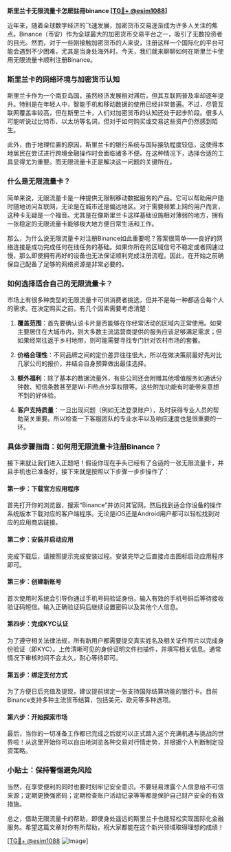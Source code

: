 **斯里兰卡无限流量卡怎麽註冊binance [[TG💪+ @esim1088](https://t.me/s/esim1088)]**

近年来，随着全球数字经济的飞速发展，加密货币交易逐渐成为许多人关注的焦点。Binance（币安）作为全球最大的加密货币交易平台之一，吸引了无数投资者的目光。然而，对于一些刚接触加密货币的人来说，注册这样一个国际化的平台可能会遇到不少困难，尤其是当身处海外时。今天，我们就来聊聊如何在斯里兰卡使用无限流量卡顺利注册Binance。

### 斯里兰卡的网络环境与加密货币认知

斯里兰卡作为一个南亚岛国，虽然经济发展相对滞后，但其互联网普及率却逐年提升。特别是在年轻人中，智能手机和移动数据的使用已经非常普遍。不过，尽管互联网覆盖率较高，但在斯里兰卡，人们对加密货币的认知还处于起步阶段。很多人可能听说过比特币、以太坊等名词，但对于如何购买或交易这些资产仍然感到陌生。

此外，由于地理位置的原因，斯里兰卡的银行系统与国际接轨程度较低，这使得本地居民在尝试进行跨境金融操作时会面临诸多不便。在这种情况下，选择合适的工具显得尤为重要。而无限流量卡正是解决这一问题的关键所在。

### 什么是无限流量卡？

简单来说，无限流量卡是一种提供无限制移动数据服务的产品。它可以帮助用户随时随地访问互联网，无论是在城市还是偏远地区。对于需要频繁上网的用户而言，这种卡无疑是一个福音。尤其是在像斯里兰卡这样基础设施相对薄弱的地方，拥有一张稳定的无限流量卡能够极大地方便日常生活和工作。

那么，为什么说无限流量卡对注册Binance如此重要呢？答案很简单——良好的网络连接是成功完成任何在线任务的基础。如果你所在的区域信号不稳定或者网速过慢，那么即使拥有再好的设备也无法保证顺利完成注册流程。因此，在开始之前确保自己配备了足够的网络资源是非常必要的。

### 如何选择适合自己的无限流量卡？

市场上有很多种类型的无限流量卡可供消费者挑选，但并不是每一种都适合每个人的需求。在决定购买之前，有几个因素需要考虑清楚：

1. **覆盖范围**：首先要确认该卡片是否能够在你经常活动的区域内正常使用。如果主要居住在大城市内，则大多数主流运营商提供的服务应该足够满足需求；但如果经常往返于乡村地带，则可能需要寻找专门针对农村市场的套餐。
   
2. **价格合理性**：不同品牌之间的定价差异往往很大，所以在做决策前最好先对比几家公司的报价，并结合自身预算做出最佳选择。
   
3. **额外福利**：除了基本的数据流量外，有些公司还会附赠其他增值服务如通话分钟数、短信条数甚至是Wi-Fi热点分享权限等。这些附加功能有时能带来意想不到的好体验。

4. **客户支持质量**：一旦出现问题（例如无法登录账户），及时获得专业人员的帮助至关重要。所以检查一下客服团队的专业水平以及响应速度也是很重要的一环。

### 具体步骤指南：如何用无限流量卡注册Binance？

接下来就让我们进入正题吧！假设你现在手头已经有了合适的一张无限流量卡，并且手机也已准备好，接下来就是按照以下步骤一步步操作了：

#### 第一步：下载官方应用程序
首先打开你的浏览器，搜索“Binance”并访问其官网。然后找到适合你设备的操作系统版本下载对应的客户端程序。无论是iOS还是Android用户都可以轻松找到对应的应用商店链接。

#### 第二步：安装并启动应用
完成下载后，请按照提示完成安装过程。安装完毕之后直接点击图标启动应用程序即可。

#### 第三步：创建新账号
首次使用时系统会引导你通过手机号码验证身份。输入有效的手机号码后等待接收验证码短信。输入正确验证码后继续设置密码以及其他个人信息。

#### 第四步：完成KYC认证
为了遵守相关法律法规，所有新用户都需要提交真实姓名及相关证件照片以完成身份验证（即KYC）。上传清晰可见的身份证明文件扫描件，并填写相关信息。通常情况下审核时间不会太久，耐心等待即可。

#### 第五步：绑定支付方式
为了方便日后充值及提现，建议提前绑定一张支持国际结算功能的银行卡。目前Binance支持多种主流货币结算，包括美元、欧元等多种选项。

#### 第六步：开始探索市场
最后，当你的一切准备工作都已完成之后就可以正式踏入这个充满机遇与挑战的世界啦！从这里开始你可以自由地浏览各种交易对行情走势，并根据个人判断制定投资策略。

### 小贴士：保持警惕避免风险

当然，在享受便利的同时也要时刻牢记安全意识。不要轻易泄露个人信息给不可信来源；定期更换强密码；定期检查账户活动记录等等都是保护自己财产安全的有效措施。

总之，借助无限流量卡的帮助，即使身处遥远的斯里兰卡也能轻松实现国际化金融服务。希望这篇文章对你有所帮助，祝大家都能在这个新兴领域取得理想的成绩！

[[TG💪+ @esim1088](https://t.me/s/esim1088) ![Image](https://i.postimg.cc/4NQfJmqS/Snipaste-2025-05-13-00-14-12.png)]